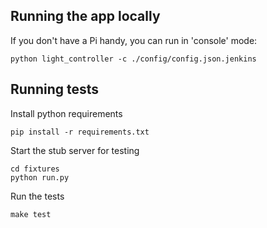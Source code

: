 ## Running the app locally

If you don't have a Pi handy, you can run in 'console' mode:

    python light_controller -c ./config/config.json.jenkins

## Running tests

Install python requirements

    pip install -r requirements.txt

Start the stub server for testing

    cd fixtures
    python run.py

Run the tests

    make test
